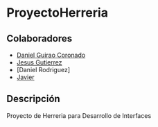 # ProyectoHerreria

## Colaboradores
- [Daniel Guirao Coronado](https://github.com/GuiraoDax-Con)
- [Jesus Gutierrez](https://github.com/JesusGutierrez89)
- [Daniel Rodriguez]
- [Javier](javieralonsopaniagua@gmail.com)

## Descripción
Proyecto de Herreria para Desarrollo de Interfaces
